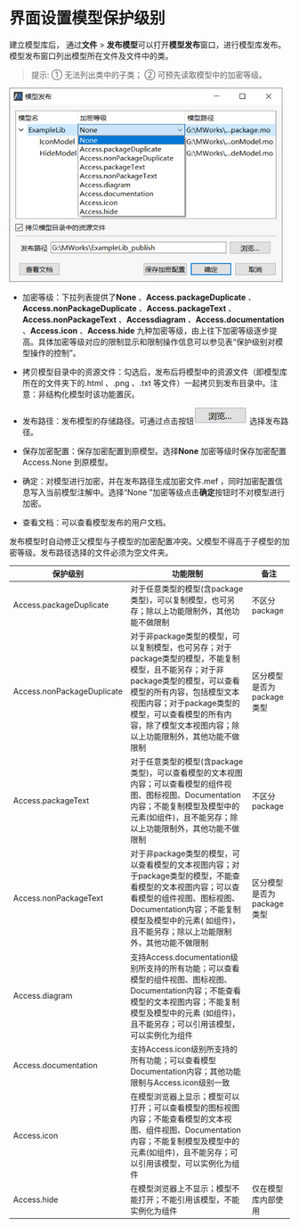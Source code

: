 # 界面设置模型保护级别

建立模型库后， 通过**文件** > **发布模型**可以打开**模型发布**窗口，进行模型库发布。模型发布窗口列出模型所在文件及文件中的类。

> 提示: ① 无法列出类中的子类； ② 可预先读取模型中的加密等级。

<img src="InterfaceSetEncryptLevel.assets/image001.png" alt="模型发布" style="zoom:80%;" />

- 加密等级：下拉列表提供了**None** 、**Access.packageDuplicate** 、**Access.nonPackageDuplicate** 、**Access.packageText** 、**Access.nonPackageText** 、**Accessdiagram** 、**Access.documentation** 、**Access.icon** 、**Access.hide** 九种加密等级，由上往下加密等级逐步提高。具体加密等级对应的限制显示和限制操作信息可以参见表“保护级别对模型操作的控制”。

- 拷贝模型目录中的资源文件：勾选后，发布后将模型中的资源文件（即模型库所在的文件夹下的.html 、.png 、.txt 等文件）一起拷贝到发布目录中。注意：非结构化模型时该功能置灰。

- 发布路径：发布模型的存储路径。可通过点击按钮![img](InterfaceSetEncryptLevel.assets/image002.png) 选择发布路径。

- 保存加密配置：保存加密配置到原模型。选择**None** 加密等级时保存加密配置Access.None 到原模型。

- 确定：对模型进行加密，并在发布路径生成加密文件.mef ，同时加密配置信息写入当前模型注解中。选择“None ”加密等级点击**确定**按钮时不对模型进行加密。

- 查看文档：可以查看模型发布的用户文档。

发布模型时自动修正父模型与子模型的加密配置冲突。父模型不得高于子模型的加密等级。发布路径选择的文件必须为空文件夹。

| 保护级别                   | 功能限制                                                     | 备注                       |
| -------------------------- | ------------------------------------------------------------ | -------------------------- |
| Access.packageDuplicate    | 对于任意类型的模型(含package类型)，可以复制模型，也可另存；除以上功能限制外，其他功能不做限制 | 不区分package              |
| Access.nonPackageDuplicate | 对于非package类型的模型，可以复制模型，也可另存；对于package类型的模型，不能复制模型，且不能另存；对于非package类型的模型，可以查看模型的所有内容，包括模型文本视图内容；对于package类型的模型，可以查看模型的所有内容，除了模型文本视图内容；除以上功能限制外，其他功能不做限制 | 区分模型是否为package类型  |
| Access.packageText         | 对于任意类型的模型(含package类型)，可以查看模型的文本视图内容；可以查看模型的组件视图、图标视图、Documentation内容；不能复制模型及模型中的元素(如组件)，且不能另存；除以上功能限制外，其他功能不做限制 | 不区分package              |
| Access.nonPackageText      | 对于非package类型的模型，可以查看模型的文本视图内容；对于package类型的模型，不能查看模型的文本视图内容；可以查看模型的组件视图、图标视图、Documentation内容；不能复制模型及模型中的元素( 如组件)，且不能另存；除以上功能限制外，其他功能不做限制 | 区分模型是否为package 类型 |
| Access.diagram             | 支持Access.documentation级别所支持的所有功能；可以查看模型的组件视图、图标视图、Documentation内容；不能查看模型的文本视图内容；不能复制模型及模型中的元素 (如组件)，且不能另存；可以引用该模型，可以实例化为组件 |                            |
| Access.documentation       | 支持Access.icon级别所支持的所有功能；可以查看模型Documentation内容；其他功能限制与Access.icon级别一致 |                            |
| Access.icon                | 在模型浏览器上显示；模型可以打开；可以查看模型的图标视图内容；不能查看模型的文本视图、组件视图、Documentation内容；不能复制模型及模型中的元素(如组件)，且不能另存；可以引用该模型，可以实例化为组件 |                            |
| Access.hide                | 在模型浏览器上不显示；模型不能打开；不能引用该模型，不能实例化为组件 | 仅在模型库内部使用         |

 